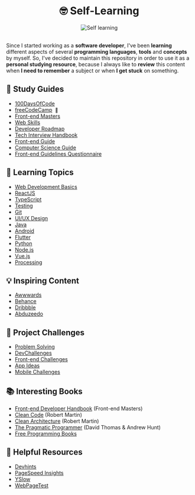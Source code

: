 <h1 align="center">🤓 Self-Learning</h1>

<div align="center">
	<img src="https://i.imgur.com/GD9JvBI.jpg" alt="Self learning">	
</div><br>

Since I started working as a **software developer**, I've been **learning** different aspects of several **programming languages**, **tools** and **concepts** by myself. So, I've decided to maintain this repository in order to use it as a **personal studying resource**, because I always like to **review** this content when **I need to remember** a subject or when **I get stuck** on something.

## 📌 Study Guides

- [100DaysOfCode](https://github.com/nas5w/100-days-of-code-frontend)
- [freeCodeCamp](https://www.freecodecamp.org/learn)<span>&nbsp; <a href="https://www.freecodecamp.org/danielbrito" style="text-decoration: none; font-size: 12px" title="My profile">👤</a></span>
- [Front-end Masters](https://frontendmasters.com/books/front-end-handbook/2019/)
- [Web Skills](https://andreasbm.github.io/web-skills/)
- [Developer Roadmap](https://roadmap.sh/)
- [Tech Interview Handbook](https://github.com/yangshun/tech-interview-handbook)
- [Front-end Guide](https://github.com/grab/front-end-guide)
- [Computer Science Guide](https://github.com/jwasham/coding-interview-university)
- [Front-end Guidelines Questionnaire](https://github.com/bradfrost/frontend-guidelines-questionnaire)

## 📑 Learning Topics

- [Web Development Basics](https://github.com/DanielBrito/web-dev-basics)
- [ReactJS](https://github.com/DanielBrito/react-js-studies)
- [TypeScript](https://github.com/DanielBrito/typescript-studies)
- [Testing](https://github.com/DanielBrito/testing-studies)
- [Git](https://github.com/DanielBrito/pro-git)
- [UI/UX Design](https://github.com/DanielBrito/ui-ux-design-studies)
- [Java](https://github.com/DanielBrito/java-studies)
- [Android](https://github.com/DanielBrito/android-studies)
- [Flutter](https://github.com/DanielBrito/flutter-studies)
- [Python](https://github.com/DanielBrito/python-studies)
- [Node.js](https://github.com/DanielBrito/node-js-studies)
- [Vue.js](https://github.com/DanielBrito/vue-js-studies)
- [Processing](https://github.com/DanielBrito/generative-design)

## 💡 Inspiring Content

- [Awwwards](https://www.awwwards.com/)
- [Behance](https://www.behance.net/)
- [Dribbble](https://dribbble.com/)
- [Abduzeedo](https://abduzeedo.com/)

## 🚀 Project Challenges

- [Problem Solving](https://github.com/DanielBrito/competitive-programming)
- [DevChallenges](https://devchallenges.io/)
- [Front-end Challenges](https://github.com/felipefialho/frontend-challenges)
- [App Ideas](https://github.com/florinpop17/app-ideas)
- [Mobile Challenges](https://github.com/robsonsilv4/mobile-challenges)

## 📚 Interesting Books

- [Front-end Developer Handbook](https://frontendmasters.com/books/front-end-handbook/2019/) (Front-end Masters)
- [Clean Code](https://www.amazon.com/Clean-Code-Handbook-Software-Craftsmanship/dp/0132350882) (Robert Martin)
- [Clean Architecture](https://www.amazon.com.br/Clean-Architecture-Craftsmans-Software-Structure/dp/0134494164) (Robert Martin)
- [The Pragmatic Programmer](https://www.amazon.com.br/Pragmatic-Programmer-journey-mastery-Anniversary/dp/0135957052) (David Thomas & Andrew Hunt)
- [Free Programming Books](https://github.com/EbookFoundation/free-programming-books)

## 🧰 Helpful Resources

- [Devhints](https://devhints.io/)
- [PageSpeed Insights](https://developers.google.com/speed/pagespeed/insights/)
- [YSlow](http://yslow.org/)
- [WebPageTest](https://webpagetest.org/)
